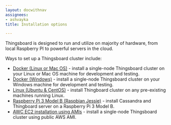 ```yaml
---
layout: docwithnav
assignees:
- ashvayka
title: Installation options

---
```



Thingsboard is designed to run and utilize on majority of hardware, from local Raspberry PI to powerful servers in the cloud.

Ways to set up a Thingsboard cluster include:


 - [Docker (Linux or Mac OS)](/docs/user-guide/install/docker/) - install a single-node Thingsboard cluster on your Linux or Mac OS machine for development and testing.
 - [Docker (Windows)](/docs/user-guide/install/docker-windows/) - install a single-node Thingsboard cluster on your Windows machine for development and testing.
 - [Linux (Ubuntu & CentOS)](/docs/user-guide/install/linux/) - install Thingboard cluster on any pre-existing machines running Linux.
 - [Raspberry Pi 3 Model B (Raspbian Jessie)](/docs/user-guide/install/rpi/) - install Cassandra and Thingboard server on a Raspberry Pi 3 Model B.
 - [AWC EC2 installation using AMIs](/docs/user-guide/install/aws/) - install a single-node Thingsboard cluster using public AWS AMI.